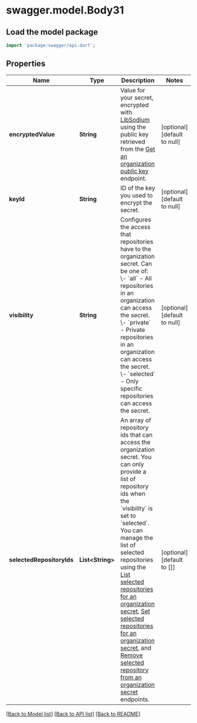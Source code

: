 # swagger.model.Body31

## Load the model package
```dart
import 'package:swagger/api.dart';
```

## Properties
Name | Type | Description | Notes
------------ | ------------- | ------------- | -------------
**encryptedValue** | **String** | Value for your secret, encrypted with [LibSodium](https://libsodium.gitbook.io/doc/bindings_for_other_languages) using the public key retrieved from the [Get an organization public key](https://developer.github.com/v3/actions/secrets/#get-an-organization-public-key) endpoint. | [optional] [default to null]
**keyId** | **String** | ID of the key you used to encrypt the secret. | [optional] [default to null]
**visibility** | **String** | Configures the access that repositories have to the organization secret. Can be one of:   \\- &#x60;all&#x60; - All repositories in an organization can access the secret.   \\- &#x60;private&#x60; - Private repositories in an organization can access the secret.   \\- &#x60;selected&#x60; - Only specific repositories can access the secret. | [optional] [default to null]
**selectedRepositoryIds** | **List&lt;String&gt;** | An array of repository ids that can access the organization secret. You can only provide a list of repository ids when the &#x60;visibility&#x60; is set to &#x60;selected&#x60;. You can manage the list of selected repositories using the [List selected repositories for an organization secret](https://developer.github.com/v3/actions/secrets/#list-selected-repositories-for-an-organization-secret), [Set selected repositories for an organization secret](https://developer.github.com/v3/actions/secrets/#set-selected-repositories-for-an-organization-secret), and [Remove selected repository from an organization secret](https://developer.github.com/v3/actions/secrets/#remove-selected-repository-from-an-organization-secret) endpoints. | [optional] [default to []]

[[Back to Model list]](../README.md#documentation-for-models) [[Back to API list]](../README.md#documentation-for-api-endpoints) [[Back to README]](../README.md)

